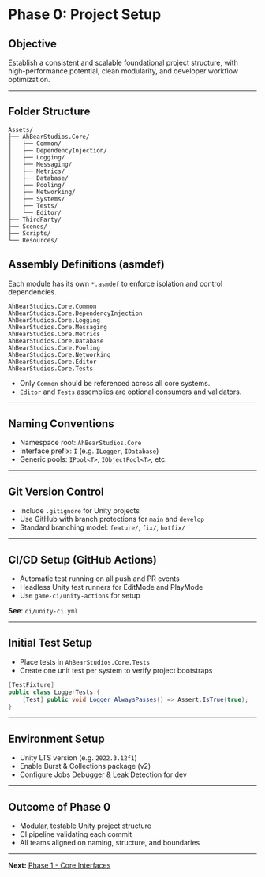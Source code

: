 # Phase 0: Project Setup

## Objective

Establish a consistent and scalable foundational project structure, with high-performance potential, clean modularity, and developer workflow optimization.

---

## Folder Structure

```
Assets/
├── AhBearStudios.Core/
│   ├── Common/
│   ├── DependencyInjection/
│   ├── Logging/
│   ├── Messaging/
│   ├── Metrics/
│   ├── Database/
│   ├── Pooling/
│   ├── Networking/
│   ├── Systems/
│   ├── Tests/
│   └── Editor/
├── ThirdParty/
├── Scenes/
├── Scripts/
└── Resources/
```

## Assembly Definitions (asmdef)

Each module has its own `*.asmdef` to enforce isolation and control dependencies.

```
AhBearStudios.Core.Common
AhBearStudios.Core.DependencyInjection
AhBearStudios.Core.Logging
AhBearStudios.Core.Messaging
AhBearStudios.Core.Metrics
AhBearStudios.Core.Database
AhBearStudios.Core.Pooling
AhBearStudios.Core.Networking
AhBearStudios.Core.Editor
AhBearStudios.Core.Tests
```

* Only `Common` should be referenced across all core systems.
* `Editor` and `Tests` assemblies are optional consumers and validators.

---

## Naming Conventions

* Namespace root: `AhBearStudios.Core`
* Interface prefix: `I` (e.g. `ILogger`, `IDatabase`)
* Generic pools: `IPool<T>`, `IObjectPool<T>`, etc.

---

## Git Version Control

* Include `.gitignore` for Unity projects
* Use GitHub with branch protections for `main` and `develop`
* Standard branching model: `feature/`, `fix/`, `hotfix/`

---

## CI/CD Setup (GitHub Actions)

* Automatic test running on all push and PR events
* Headless Unity test runners for EditMode and PlayMode
* Use `game-ci/unity-actions` for setup

**See**: `ci/unity-ci.yml`

---

## Initial Test Setup

* Place tests in `AhBearStudios.Core.Tests`
* Create one unit test per system to verify project bootstraps

```csharp
[TestFixture]
public class LoggerTests {
    [Test] public void Logger_AlwaysPasses() => Assert.IsTrue(true);
}
```

---

## Environment Setup

* Unity LTS version (e.g. `2022.3.12f1`)
* Enable Burst & Collections package (v2)
* Configure Jobs Debugger & Leak Detection for dev

---

## Outcome of Phase 0

* Modular, testable Unity project structure
* CI pipeline validating each commit
* All teams aligned on naming, structure, and boundaries

---

**Next:** [Phase 1 - Core Interfaces](02_Phase1_CoreInterfaces.md)
